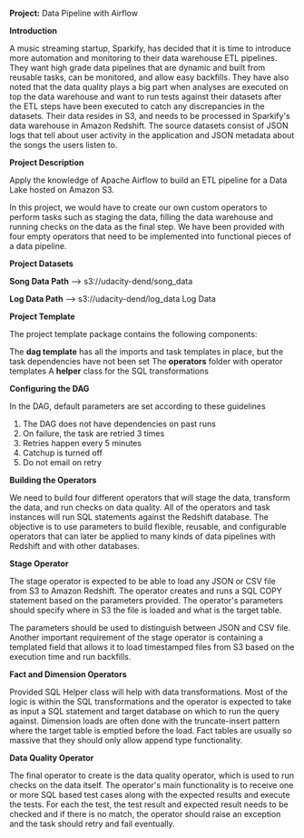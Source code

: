 <b>Project:</b> Data Pipeline with Airflow

<b>Introduction</b>

A music streaming startup, Sparkify, has decided that it is time to introduce more automation and monitoring to their data warehouse ETL pipelines. They want high grade data pipelines that are dynamic and built from reusable tasks, can be monitored, and allow easy backfills. They have also noted that the data quality plays a big part when analyses are executed on top the data warehouse and want to run tests against their datasets after the ETL steps have been executed to catch any discrepancies in the datasets. Their data resides in S3, and needs to be processed in Sparkify's data warehouse in Amazon Redshift. The source datasets consist of JSON logs that tell about user activity in the application and JSON metadata about the songs the users listen to.

<b>Project Description</b>

Apply the knowledge of Apache Airflow to build an ETL pipeline for a Data Lake hosted on Amazon S3.

In this project, we would have to create our own custom operators to perform tasks such as staging the data, filling the data warehouse and running checks on the data as the final step. We have been provided with four empty operators that need to be implemented into functional pieces of a data pipeline.

<b>Project Datasets</b>

<b>Song Data Path</b> --> s3://udacity-dend/song_data

<b>Log Data Path</b> --> s3://udacity-dend/log_data Log Data

<b>Project Template</b>

The project template package contains the following components:

The <b>dag template</b> has all the imports and task templates in place, but the task dependencies have not been set
The <b>operators</b> folder with operator templates
A <b>helper</b> class for the SQL transformations

<b>Configuring the DAG</b>

In the DAG, default parameters are set according to these guidelines

1. The DAG does not have dependencies on past runs
2. On failure, the task are retried 3 times
3. Retries happen every 5 minutes
4. Catchup is turned off
5. Do not email on retry


<b>Building the Operators</b>

We need to build four different operators that will stage the data, transform the data, and run checks on data quality. All of the operators and task instances will run SQL statements against the Redshift database. The objective is to use parameters to build flexible, reusable, and configurable operators that can later be applied to many kinds of data pipelines with Redshift and with other databases.

<b>Stage Operator</b>

The stage operator is expected to be able to load any JSON or CSV file from S3 to Amazon Redshift. The operator creates and runs a SQL COPY statement based on the parameters provided. The operator's parameters should specify where in S3 the file is loaded and what is the target table.

The parameters should be used to distinguish between JSON and CSV file. Another important requirement of the stage operator is containing a templated field that allows it to load timestamped files from S3 based on the execution time and run backfills.

<b>Fact and Dimension Operators</b>

Provided SQL Helper class will help with data transformations. Most of the logic is within the SQL transformations and the operator is expected to take as input a SQL statement and target database on which to run the query against. Dimension loads are often done with the truncate-insert pattern where the target table is emptied before the load. Fact tables are usually so massive that they should only allow append type functionality.

<b>Data Quality Operator</b>

The final operator to create is the data quality operator, which is used to run checks on the data itself. The operator's main functionality is to receive one or more SQL based test cases along with the expected results and execute the tests. For each the test, the test result and expected result needs to be checked and if there is no match, the operator should raise an exception and the task should retry and fail eventually.
